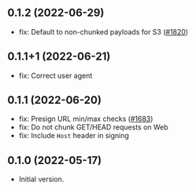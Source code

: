 ## 0.1.2 (2022-06-29)

- fix: Default to non-chunked payloads for S3 ([#1820](https://github.com/aws-amplify/amplify-flutter/pull/1820))

## 0.1.1+1 (2022-06-21)

- fix: Correct user agent

## 0.1.1 (2022-06-20)

- fix: Presign URL min/max checks ([#1683](https://github.com/aws-amplify/amplify-flutter/pull/1683))
- fix: Do not chunk GET/HEAD requests on Web
- fix: Include `Host` header in signing

## 0.1.0 (2022-05-17)

- Initial version.
